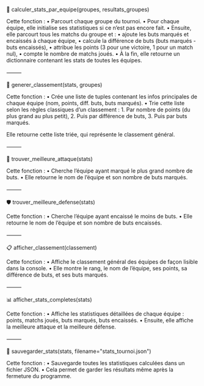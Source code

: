 🔢 calculer_stats_par_equipe(groupes, resultats_groupes)

Cette fonction :
	•	Parcourt chaque groupe du tournoi.
	•	Pour chaque équipe, elle initialise ses statistiques si ce n’est pas encore fait.
	•	Ensuite, elle parcourt tous les matchs du groupe et :
	•	ajoute les buts marqués et encaissés à chaque équipe,
	•	calcule la différence de buts (buts marqués - buts encaissés),
	•	attribue les points (3 pour une victoire, 1 pour un match nul),
	•	compte le nombre de matchs joués.
	•	À la fin, elle retourne un dictionnaire contenant les stats de toutes les équipes.

⸻

🥇 generer_classement(stats, groupes)

Cette fonction :
	•	Crée une liste de tuples contenant les infos principales de chaque équipe (nom, points, diff. buts, buts marqués).
	•	Trie cette liste selon les règles classiques d’un classement :
	1.	Par nombre de points (du plus grand au plus petit),
	2.	Puis par différence de buts,
	3.	Puis par buts marqués.

Elle retourne cette liste triée, qui représente le classement général.

⸻

🎯 trouver_meilleure_attaque(stats)

Cette fonction :
	•	Cherche l’équipe ayant marqué le plus grand nombre de buts.
	•	Elle retourne le nom de l’équipe et son nombre de buts marqués.

⸻

🛡 trouver_meilleure_defense(stats)

Cette fonction :
	•	Cherche l’équipe ayant encaissé le moins de buts.
	•	Elle retourne le nom de l’équipe et son nombre de buts encaissés.

⸻

📋 afficher_classement(classement)

Cette fonction :
	•	Affiche le classement général des équipes de façon lisible dans la console.
	•	Elle montre le rang, le nom de l’équipe, ses points, sa différence de buts, et ses buts marqués.

⸻

📊 afficher_stats_completes(stats)

Cette fonction :
	•	Affiche les statistiques détaillées de chaque équipe : points, matchs joués, buts marqués, buts encaissés.
	•	Ensuite, elle affiche la meilleure attaque et la meilleure défense.

⸻

💾 sauvegarder_stats(stats, filename="stats_tournoi.json")

Cette fonction :
	•	Sauvegarde toutes les statistiques calculées dans un fichier JSON.
	•	Cela permet de garder les résultats même après la fermeture du programme.
